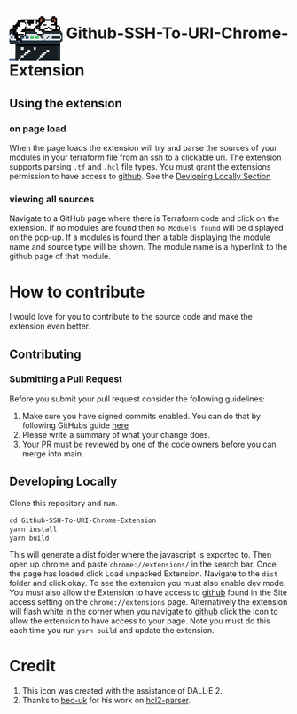 # <img src="public/icons/icon96.png" align="absmiddle"> Github-SSH-To-URI-Chrome-Extension

## Using the extension
### on page load
When the page loads the extension will try and parse the sources of your modules in your terraform file from an ssh to a clickable uri.  The extension supports parsing `.tf` and `.hcl` file types.  You must grant the extensions permission to have access to [github](https://github.com). See the [Devloping Locally Section](#developing-locally)
### viewing all sources
Navigate to a GitHub page where there is Terraform code and click on the extension.  If no modules are found then `No Moduels found` will be displayed on the pop-up.
If a modules is found then a table displaying the module name and source type will be shown.  The module name is a hyperlink to the github page of that module. 
# How to contribute
I would love for you to contribute to the source code and make the extension even better.

## Contributing

### Submitting a Pull Request
Before you submit your pull request consider the following guidelines:
1. Make sure you have signed commits enabled. You can do that by following GitHubs guide [here](https://docs.github.com/en/authentication/managing-commit-signature-verification/about-commit-signature-verification)
1. Please write a summary of what your change does.
1. Your PR must be reviewed by one of the code owners before you can merge into main.

## Developing Locally
Clone this repository and run.
```
cd Github-SSH-To-URI-Chrome-Extension
yarn install
yarn build
```
This will generate a dist folder where the javascript is exported to. 
Then open up chrome and paste `chrome://extensions/` in the search bar. Once the page has loaded click Load unpacked Extension.
Navigate to the `dist` folder and click okay.  To see the extension you must also enable dev mode.
You must also allow the Extension to have access to [github](https://github.com) found in the Site access setting on the `chrome://extensions` page.
Alternatively the extension will flash white in the corner when you navigate to [github](https://github.com) click the Icon to allow the extension to have access to your page.
Note you must do this each time you run `yarn build` and update the extension.

# Credit
1. This icon was created with the assistance of DALL·E 2.
1. Thanks to [bec-uk](https://github.com/benc-uk) for his work on [hcl2-parser](https://github.com/benc-uk/hcl2-parser).

